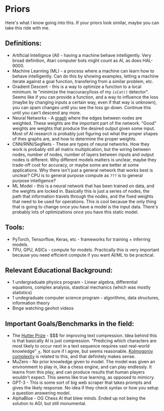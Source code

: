 # Priors
Here's what I know going into this. If your priors look similar, maybe you can take this ride with me.

## Definitions:
+ Artificial Intellignce (AI) - having a machine behave intelligently. Very broad definition, Atari computer bots might count as AI, as does HAL-9000.
+ Machine Learning (ML) - a process where a machine can learn how to behave intelligently. Can do this by showing examples, letting a machine iterate against a goal function, transfering from a similar problem, etc. 
+ Gradient Descent - this is a way to optimize a function to a local minimum. Ie "minimize the inaccuracy/loss of my `isCat()` detector". Seems like if you can provide a function, and a way to influence the loss (maybe by changing inputs a certain way, even if that way is unknown), you can spam changes until you see the loss go down. Continue this until you can't descend any more.
+ Neural Networks - A [graph](https://en.wikipedia.org/wiki/Graph_(discrete_mathematics)) where the edges between nodes are weighted. These weights are the important part of the network. "Good" weights are weights that produce the desired output given some input. Most of AI research is probably just figuring out what the proper shapes of thes graphs are, and how to determine the proper weights.
+ CNN/RNN/SegNets - These are types of neural networks. How they work is probably still all matrix multiplication, but the wiring between nodes, number of nodes, number of layers between inputs and output nodes is different. Why different models matters is unclear, maybe they trade-off cost for accuracy, or maybe some are better at some applications. Why there isn't just a general network that works best is unclear? CPU is to general purpose compute as `???` is to general purpose intelligence?
+ ML Model - this is a neural network that has been trained on data, and the weights are locked in. Basically this is just a series of nodes, the path that information travels through the nodes, and the fixed weights that need to be used for operations. This is cool because the only thing that is going to change once you have a model is the input data. There's probably lots of optimizations once you have this static model.

## Tools:
+ PyTorch, Tensorflow, Keras, etc - frameworks for training + inferring models.
+ TPU, GPU, ASICs - compute for models. Practically this is very important because you need efficient compute if you want AI/ML to be practical.

## Relevant Educational Background:
+ 1 undergraduate physics program - Linear algebra, differential equations, complex analysis, stastical mechanics (which was mostly statistics)
+ 1 undegraduate computer science program - algorithms, data structures, information theory
+ Binge watching geohot videos

## Important Goals/Benchmarks in the field:
+ The [Hutter Prize](https://en.wikipedia.org/wiki/Hutter_Prize) - $$$ for improving text compression. Idea behind this is that basically AI is just compression. "Predicing which characters are most likely to occur next in a text sequence requires vast real-world knowledge" [+](https://en.wikipedia.org/wiki/Hutter_Prize#Goals). Not sure if I agree, but seems reasonable. [Kolmogorov complexity](https://en.wikipedia.org/wiki/Kolmogorov_complexity) is related to this, and that definitely makes sense.
+ MuZero - No prior knowledge given to model. The model was given an environment to play in, like a chess engine, and can play endlessly. It learns from this play, and can produce results that human players wouldn't expect. This seems like true learning, as opposed to mimicry.
+ GPT-3 - This is some sort of big web scraper that takes prompts and gives the likely response. No idea if they check syntax or how you setup a question answering model.
+ AlphaBlue - OG Chess AI that blew minds. Ended up not being the solution to AGI, but still monumental.

